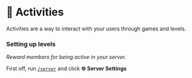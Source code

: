 # 🎲 Activities

Activities are a way to interact with your users through games and levels.

### Setting up levels

_Reward members for being active in your server._

First off, run [`/server`](setting-up-beep-boop.md) and click **⚙️ Server Settings**&#x20;
